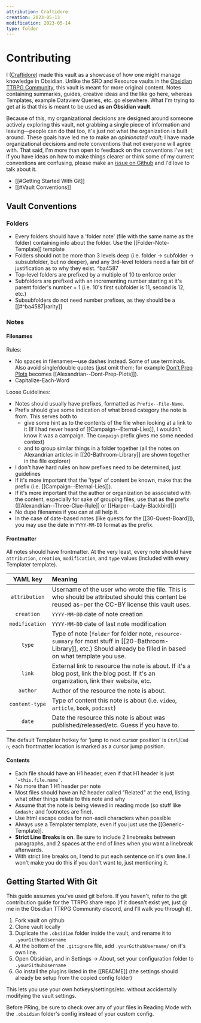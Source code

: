 ```yaml
---
attribution: Craftidore
creation: 2023-05-13
modification: 2023-05-14
type: folder
---
```


# Contributing

I ([Craftidore](https://github.com/Craftidore/)) made this vault as a showcase of how one might manage knowledge in Obsidian.
Unlike the SRD and Resource vaults in the [Obsidian TTRPG Community](https://github.com/Obsidian-TTRPG-Community), this vault is meant for more original content. 
Notes containing summaries, guides, creative ideas and the like go here, whereas Templates, example Dataview Queries, etc. go elsewhere.
What I'm trying to get at is that this is meant to be used **as an Obsidian vault**.

Because of this, my organizational decisions are designed around someone actively exploring this vault, not grabbing a single piece of information and leaving&mdash;people can do that too, it's just not what the organization is built around.
These goals have led me to make an *opinionated vault*; I have made organizational decisions and note conventions that not everyone will agree with.
That said, I'm more than open to feedback on the conventions I've set; 
if you have ideas on how to make things clearer or think some of my current conventions are confusing, please make an [issue on Github](https://github.com/Obsidian-TTRPG-Community/The-Tavern/issues) and I'd love to talk about it.

- [[#Getting Started With Git]]
- [[#Vault Conventions]]

## Vault Conventions

### Folders

- Every folders should have a 'folder note' (file with the same name as the folder) containing info about the folder. Use the [[Folder-Note-Template]] template
- Folders should not be more than 3 levels deep (i.e. folder &rarr; subfolder &rarr; subsubfolder, but no deeper), and any 3rd-level folders need a fair bit of justification as to why they exist. ^ba4587
- Top-level folders are prefixed by a multiple of 10 to enforce order
- Subfolders are prefixed with an incrementing number starting at it's parent folder's number + 1 (i.e. 10's first subfolder is 11, second is 12, etc.)
- Subsubfolders do not need number prefixes,  as they should be a [[#^ba4587|rarity]]

### Notes

#### Filenames

Rules:

- No spaces in filenames&mdash;use dashes instead. Some of use terminals. Also avoid single/double quotes (just omit them; for example <u>Don't Prep Plots</u> becomes [[Alexandrian--Dont-Prep-Plots]]).
- Capitalize-Each-Word

Loose Guidelines:

- Notes should usually have prefixes, formatted as `Prefix--File-Name`.
- Prefix should give some indication of what broad category the note is from. This serves both to 
    - give some hint as to the contents of the file when looking at a link to it (If I had never heard of [[Campaign--Eternal-Lies]], I wouldn't know it was a campaign. The `Campaign` prefix gives me some needed context)
    - and to group similar things in a folder together (all the notes on Alexandrian articles in [[20-Bathroom-Library]] are shown together in the file explorer)
- I don't have hard rules on how prefixes need to be determined, just guidelines
- If it's more important that the 'type' of content be known, make that the prefix (i.e. [[Campaign--Eternal-Lies]]).
- If it's more important that the author or organization be associated with the content, especially for sake of grouping files, use that as the prefix ([[Alexandrian--Three-Clue-Rule]] or [[Harper--Lady-Blackbird]])
- No dupe filenames if you can at all help it.
- In the case of date-based notes (like quests for the [[30-Quest-Board]]), you may use the date in `YYYY-MM-DD` format as the prefix.

#### Frontmatter

All notes should have frontmatter. At the very least, every note should have `attribution`, `creation`, `modification`, and `type` values (included with every Templater template).

|   YAML key   | Meaning                                                                                                                                           |
|:--------------:|:------------------------------------------------------------------------------------------------------------------------------------------------- |
| `attribution`  | Username of the user who wrote the file. This is who should be attributed should this content be reused as-per the CC-BY license this vault uses. |
|   `creation`   | `YYYY-MM-DD` date of note creation                                                                                                                |
| `modification` | `YYYY-MM-DD` date of last note modification                                                                                                       |
| `type` | Type of note (`folder` for folder note, `resource-summary` for most stuff in [[20-Bathroom-Library]], etc.) Should already be filled in based on what template you use. |
|     `link`     | External link to resource the note is about. If it's a blog post, link the blog post. If it's an organization, link their website, etc. |
|    `author`    | Author of the resource the note is about.                                                                                                         |
| `content-type` | Type of content this note is about (i.e. `video`, `article`, `book`, `podcast`)                                                                   |
|     `date`     | Date the resource this note is about was published/released/etc. Guess if you have to.                                                            |

The default Templater hotkey for 'jump to next cursor position' is `Ctrl`/`Cmd n`; each frontmatter location is marked as a cursor jump position.

#### Contents

- Each file should have an H1 header, even if that H1 header is just `` `=this.file.name` ``.
- No more than 1 H1 header per note
- Most files should have an h2 header called "Related" at the end, listing what other things relate to this note and why
- Assume that the note is being viewed in reading mode (so stuff like `&mdash;` and footnotes are fine).
- Use html escape codes for non-ascii characters when possible
- Always use a Templater template, even if you just use the [[Generic-Template]].
- **Strict Line Breaks is on**. Be sure to include 2 linebreaks between paragraphs, and 2 spaces at the end of lines when you want a linebreak afterwards.
- With strict line breaks on, I tend to put each sentence on it's own line. I won't make you do this if you don't want to, just mentioning it.

## Getting Started With Git

This guide assumes you've used git before. If you haven't, refer to the git contribution guide for the TTRPG share repo (if it doesn't exist yet, just @ me in the Obsidian TTRPG Community discord, and I'll walk you through it).

1. Fork vault on github
2. Clone vault locally
3. Duplicate the `.obsidian` folder inside the vault, and rename it to `.yourGithubUsername`
4. At the bottom of the `.gitignore` file, add `.yourGithubUsername/` on it's own line.
5. Open Obsidian, and in Settings → About, set your configuration folder to `.yourGithubUsername`
6. Go install the plugins listed in the [[README]] (the settings should already be setup from the copied config folder)

This lets you use your own hotkeys/settings/etc. without accidentally modifying the vault settings.

Before PRing, be sure to check over any of your files in Reading Mode with the `.obsidian` folder's config instead of your custom config.
